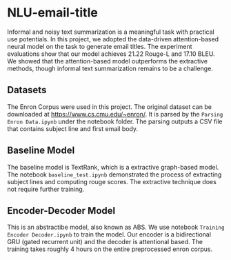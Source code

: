 # NLU-email-title
  Informal and noisy text summarization is a meaningful task with practical use potentials. In this project, we adopted the data-driven attention-based neural model on the task to generate email titles. 
    The experiment evaluations show that our model achieves 21.22 Rouge-L and 17.10 BLEU. We showed that the attention-based model outperforms the extractive methods, though informal text summarization remains to be a challenge.
## Datasets

The Enron Corpus were used in this project. The original dataset can be downloaded at https://www.cs.cmu.edu/~enron/. It is parsed by the `Parsing Enron Data.ipynb` under the notebook folder. The parsing outputs a CSV file that contains subject line and first email body. 

## Baseline Model

The baseline model is TextRank, which is a extractive graph-based model. The notebook `baseline_test.ipynb` demonstrated the process of extracting subject lines and computing rouge scores. The extractive technique does not require further training.

## Encoder-Decoder Model

This is an abstractibe model, also known as ABS. We use notebook `Training Encoder Decoder.ipynb` to train the model. Our encoder is a bidirectional GRU (gated recurrent unit) and the decoder is attentional based. The training takes roughly 4 hours on the entire preprocessed enron corpus.
